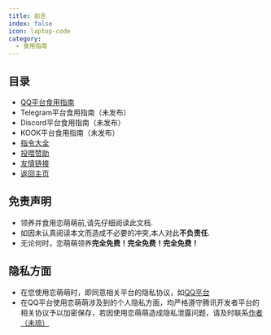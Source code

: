```yaml
---
title: 前言
index: false
icon: laptop-code
category:
  - 食用指南
---
```


## 目录

- [QQ平台食用指南](/qq/)
- Telegram平台食用指南（未发布）
- Discord平台食用指南（未发布）
- KOOK平台食用指南（未发布）
- [指令大全](/guide/)
- [投喂赞助](/sponsor/)
- [友情链接](/contect/)
- [返回主页](/)

## 免责声明

- 领养并食用恋萌萌前,请先仔细阅读此文档.  
- 如因未认真阅读本文而造成不必要的冲突,本人对此**不负责任**.  
- 无论何时，恋萌萌领养**完全免费！完全免费！完全免费！**  

## 隐私方面

- 在您使用恋萌萌时，即同意相关平台的隐私协议，如[QQ平台](https://bot-resource-1251316161.file.myqcloud.com/private_proto/282679ff-ca31-40d5-bb34-38f45d2345b54379826304124349925/QQ%E6%9C%BA%E5%99%A8%E4%BA%BA%E9%9A%90%E7%A7%81%E5%8D%8F%E8%AE%AE.html?ts=1715958432)  
- 在QQ平台使用恋萌萌涉及到的个人隐私方面，均严格遵守腾讯开发者平台的相关协议予以加密保存，若因使用恋萌萌造成隐私泄露问题，请及时联系[作者（未琉）](https://user.qzone.qq.com/1140106918)